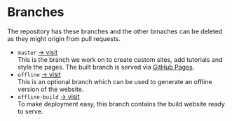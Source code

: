 # Branches

The repository has these branches and the other brnaches can be deleted as
they might origin from pull requests.

- `master` [→ visit][master-branch]  
  This is the branch we work on to create custom sites, add tutorials and
  style the pages.
  The built branch is served via [GitHub Pages][pages].
- `offline` [→ visit][offline-branch]  
  This is an optional branch which can be used to generate an offline version
  of the website.
- `offline-build` [→ visit][offline-build-branch]  
  To make deployment easy, this branch contains the build website ready to serve.

[pages]: https://coderdojopotsdam.github.io/intro/
[master-branch]: https://github.com/CoderDojoPotsdam/intro/tree/master
[offline-branch]: https://github.com/CoderDojoPotsdam/intro/tree/offline
[offline-build-branch]: https://github.com/CoderDojoPotsdam/intro/tree/offline-build
